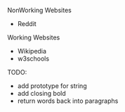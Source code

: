NonWorking Websites

- Reddit

Working Websites

- Wikipedia
- w3schools

TODO:

- add prototype for string
- add closing bold
- return words back into paragraphs
